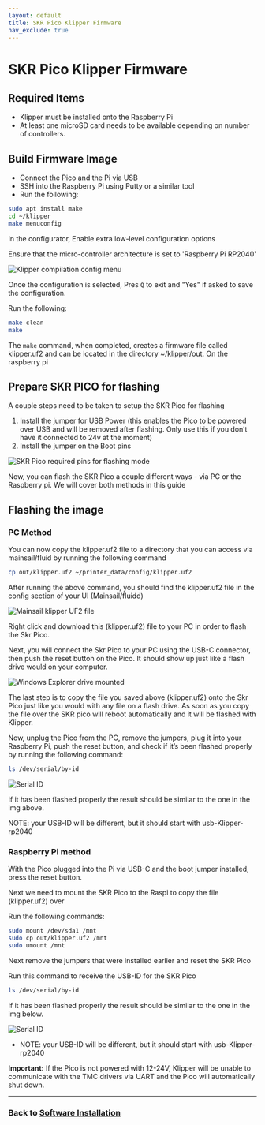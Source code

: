 ```yaml
---
layout: default
title: SKR Pico Klipper Firmware
nav_exclude: true
---
```


# SKR Pico Klipper Firmware

## Required Items

- Klipper must be installed onto the Raspberry Pi
- At least one microSD card needs to be available depending on number of controllers.

## Build Firmware Image

- Connect the Pico and the Pi via USB
- SSH into the Raspberry Pi using Putty or a similar tool
- Run the following:

```bash
sudo apt install make
cd ~/klipper
make menuconfig
```

In the configurator, Enable extra low-level configuration options

Ensure that the micro-controller architecture is set to 'Raspberry Pi RP2040'

![Klipper compilation config menu](./images/skrPico_klipper_menuconfig.png)

Once the configuration is selected, Pres `Q` to exit and "Yes" if asked to save the configuration.

Run the following:

```bash
make clean
make
```

The `make` command, when completed, creates a firmware file called klipper.uf2 and can be located in the directory \~/klipper/out. On the raspberry pi

## Prepare SKR PICO for flashing

A couple steps need to be taken to setup the SKR Pico for flashing

1. Install the jumper for USB Power (this enables the Pico to be powered over USB and will be removed after flashing. Only use this if you don’t have it connected to 24v at the moment)
2. Install the jumper on the Boot pins

![SKR Pico required pins for flashing mode](./images/SKR_Pico_Pin_Flashing.png)

Now, you can flash the SKR Pico a couple different ways - via PC or the Raspberry pi. We will cover both methods in this guide

## Flashing the image

### PC Method

You can now copy the klipper.uf2 file to a directory that you can access via mainsail/fluid by running the following command

```bash
cp out/klipper.uf2 ~/printer_data/config/klipper.uf2
```

After running the above command, you should find the klipper.uf2 file in the config section of your UI (Mainsail/fluidd)

![Mainsail klipper UF2 file](./images/Mainsail_klipperuf2_file.png)

Right click and download this (klipper.uf2) file to your PC in order to flash the Skr Pico.

Next, you will connect the Skr Pico to your PC using the USB-C connector, then push the reset button on the Pico.  It should show up just like a flash drive would on your computer.

![Windows Explorer drive mounted](./images/windows_explorer_mounted_drive.png)

The last step is to copy the file you saved above (klipper.uf2) onto the Skr Pico just like you would with any file on a flash drive. As soon as you copy the file over the SKR pico will reboot automatically and it will be flashed with Klipper.

Now, unplug the Pico from the PC, remove the jumpers, plug it into your Raspberry Pi, push the reset button, and check if it’s been flashed properly by running the following command:

```bash
ls /dev/serial/by-id
```

![Serial ID](./images/SKR_pico_by-id_output.png)

If it has been flashed properly the result should be similar to the one in the img above.

NOTE: your USB-ID will be different, but it should start with usb-Klipper-rp2040

### Raspberry Pi method

With the Pico plugged into the Pi via USB-C and the boot jumper installed, press the reset button.

Next we need to mount the SKR Pico to the Raspi to copy the file (klipper.uf2) over

Run the following commands:

```bash
sudo mount /dev/sda1 /mnt
sudo cp out/klipper.uf2 /mnt
sudo umount /mnt
```

Next remove the jumpers that were installed earlier and reset the SKR Pico

Run this command to receive the USB-ID for the SKR Pico

```bash
ls /dev/serial/by-id
```

If it has been flashed properly the result should be similar to the one in the img below.

![Serial ID](./images/SKR_pico_by-id_output.png)

- NOTE: your USB-ID will be different, but it should start with usb-Klipper-rp2040

**Important:** If the Pico is not powered with 12-24V, Klipper will be unable to communicate with the TMC drivers via UART and the Pico will automatically shut down.

***

### Back to [Software Installation](./index.md#klipper-octoprint-configuration)
